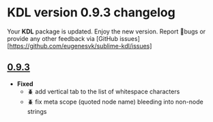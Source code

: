 # KDL version 0.9.3 changelog

Your __KDL__ package is updated. Enjoy the new version. Report 🐞bugs or provide any other feedback via [GitHub issues][https://github.com/eugenesvk/sublime-kdl/issues]

[0.9.3]: https://github.com/eugenesvk/sublime-kdl/releases/tag/0.9.3
## [0.9.3]
- __Fixed__
  + :beetle: add vertical tab to the list of whitespace characters
  + :beetle: fix meta scope (quoted node name) bleeding into non-node strings
